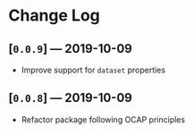 ﻿# Change Log

<!--
All notable changes to the "experimental-theme" extension will be documented in this file.

Check [Keep a Changelog](http://keepachangelog.com/) for recommendations on how to structure this file.
 -->

## [`0.0.9`] — 2019-10-09

- Improve support for `dataset` properties

## [`0.0.8`] — 2019-10-09

- Refactor package following OCAP principles
